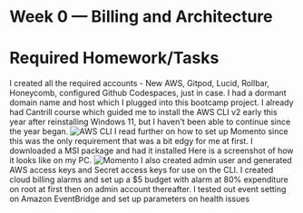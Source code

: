 # Week 0 — Billing and Architecture

# Required Homework/Tasks

I created all the required accounts - New AWS, Gitpod, Lucid, Rollbar, Honeycomb, configured Github Codespaces, just in case.
I had a dormant domain name and host which I plugged into this bootcamp project.
I already had Cantrill course which guided me to install the AWS CLI v2 early this year after reinstalling Windows 11, but I haven't been able to continue since the year began.
![AWS CLI](https://user-images.githubusercontent.com/109069039/220363490-a3041b52-2cd3-4d29-a6a5-bde2beeb4a9a.png)
I read further on how to set up Momento since this was the only requirement that was a bit edgy for me at first. I downloaded a MSI package and had it installed
Here is a screenshot of how it looks like on my PC.
![Momento](https://user-images.githubusercontent.com/109069039/220365880-af8e2ec5-227c-420b-8458-10766edc52ac.png)
I also created admin user and generated AWS access keys and Secret access keys for use on the CLI. I created cloud billing alarms and set up a $5 budget with alarm at 80% expenditure on root at first then on admin account thereafter. I tested out event setting on Amazon EventBridge and set up parameters on health issues
